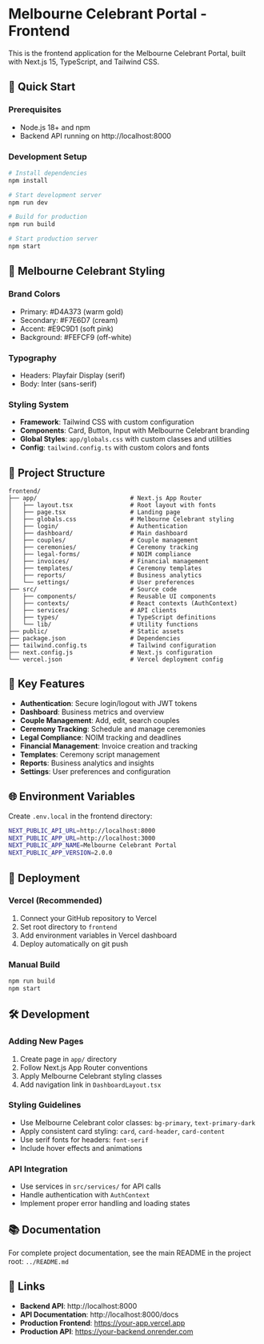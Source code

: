 # Melbourne Celebrant Portal - Frontend

This is the frontend application for the Melbourne Celebrant Portal, built with Next.js 15, TypeScript, and Tailwind CSS.

## 🚀 Quick Start

### Prerequisites
- Node.js 18+ and npm
- Backend API running on http://localhost:8000

### Development Setup
```bash
# Install dependencies
npm install

# Start development server
npm run dev

# Build for production
npm run build

# Start production server
npm start
```

## 🎨 Melbourne Celebrant Styling

### Brand Colors
- Primary: #D4A373 (warm gold)
- Secondary: #F7E6D7 (cream)
- Accent: #E9C9D1 (soft pink)
- Background: #FEFCF9 (off-white)

### Typography
- Headers: Playfair Display (serif)
- Body: Inter (sans-serif)

### Styling System
- **Framework**: Tailwind CSS with custom configuration
- **Components**: Card, Button, Input with Melbourne Celebrant branding
- **Global Styles**: `app/globals.css` with custom classes and utilities
- **Config**: `tailwind.config.ts` with custom colors and fonts

## 📁 Project Structure

```
frontend/
├── app/                          # Next.js App Router
│   ├── layout.tsx                # Root layout with fonts
│   ├── page.tsx                  # Landing page
│   ├── globals.css               # Melbourne Celebrant styling
│   ├── login/                    # Authentication
│   ├── dashboard/                # Main dashboard
│   ├── couples/                  # Couple management
│   ├── ceremonies/               # Ceremony tracking
│   ├── legal-forms/              # NOIM compliance
│   ├── invoices/                 # Financial management
│   ├── templates/                # Ceremony templates
│   ├── reports/                  # Business analytics
│   └── settings/                 # User preferences
├── src/                          # Source code
│   ├── components/               # Reusable UI components
│   ├── contexts/                 # React contexts (AuthContext)
│   ├── services/                 # API clients
│   ├── types/                    # TypeScript definitions
│   └── lib/                      # Utility functions
├── public/                       # Static assets
├── package.json                  # Dependencies
├── tailwind.config.ts            # Tailwind configuration
├── next.config.js                # Next.js configuration
└── vercel.json                   # Vercel deployment config
```

## 🔧 Key Features

- **Authentication**: Secure login/logout with JWT tokens
- **Dashboard**: Business metrics and overview
- **Couple Management**: Add, edit, search couples
- **Ceremony Tracking**: Schedule and manage ceremonies
- **Legal Compliance**: NOIM tracking and deadlines
- **Financial Management**: Invoice creation and tracking
- **Templates**: Ceremony script management
- **Reports**: Business analytics and insights
- **Settings**: User preferences and configuration

## 🌐 Environment Variables

Create `.env.local` in the frontend directory:

```bash
NEXT_PUBLIC_API_URL=http://localhost:8000
NEXT_PUBLIC_APP_URL=http://localhost:3000
NEXT_PUBLIC_APP_NAME=Melbourne Celebrant Portal
NEXT_PUBLIC_APP_VERSION=2.0.0
```

## 🚀 Deployment

### Vercel (Recommended)
1. Connect your GitHub repository to Vercel
2. Set root directory to `frontend`
3. Add environment variables in Vercel dashboard
4. Deploy automatically on git push

### Manual Build
```bash
npm run build
npm start
```

## 🛠️ Development

### Adding New Pages
1. Create page in `app/` directory
2. Follow Next.js App Router conventions
3. Apply Melbourne Celebrant styling classes
4. Add navigation link in `DashboardLayout.tsx`

### Styling Guidelines
- Use Melbourne Celebrant color classes: `bg-primary`, `text-primary-dark`
- Apply consistent card styling: `card`, `card-header`, `card-content`
- Use serif fonts for headers: `font-serif`
- Include hover effects and animations

### API Integration
- Use services in `src/services/` for API calls
- Handle authentication with `AuthContext`
- Implement proper error handling and loading states

## 📚 Documentation

For complete project documentation, see the main README in the project root: `../README.md`

## 🔗 Links

- **Backend API**: http://localhost:8000
- **API Documentation**: http://localhost:8000/docs
- **Production Frontend**: https://your-app.vercel.app
- **Production API**: https://your-backend.onrender.com
